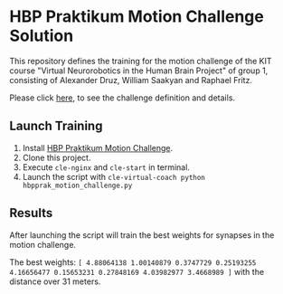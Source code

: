 # HBP Praktikum Motion Challenge Solution
This repository defines the training for the motion challenge of the KIT course "Virtual Neurorobotics in the Human Brain Project" of group 1, consisting of Alexander Druz, William Saakyan and Raphael Fritz. 

Please click [here](https://github.com/HBPNeurorobotics/hbpprak_motion), to see the challenge definition and details.

## Launch Training
1. Install [HBP Praktikum Motion Challenge](https://github.com/HBPNeurorobotics/hbpprak_motion).
2. Clone this project.
3. Execute ```cle-nginx``` and ```cle-start``` in terminal.
4. Launch the script with ```cle-virtual-coach python hbpprak_motion_challenge.py```

## Results
After launching the script will train the best weights for synapses in the motion challenge.

The best weights: ```[ 4.88064138 1.00140879 0.3747729 0.25193255 4.16656477 0.15653231
0.27848169 4.03982977 3.4668989 ]``` with the distance over 31 meters.
